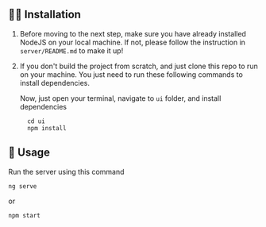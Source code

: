 ## 👨‍🔧 Installation

1. Before moving to the next step, make sure you have already installed NodeJS on your local machine. If not, please follow the instruction in `server/README.md` to make it up!

2. If you don't build the project from scratch, and just clone this repo to run on your machine. You just need to run these following commands to install dependencies.

    Now, just open your terminal, navigate to `ui` folder, and install dependencies
    ```
      cd ui
      npm install
    ```

## 💁 Usage
Run the server using this command

```
ng serve
```
or
```
npm start
```